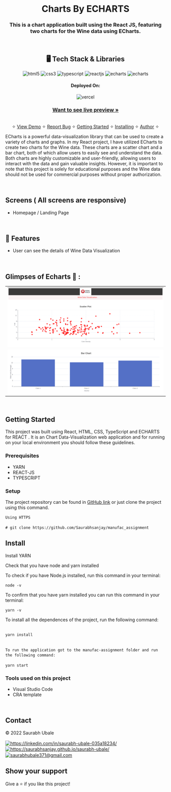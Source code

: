 <h1 align="center">Charts By ECHARTS</h1>

<h3 align="center">This is a chart application built using the React JS, featuring two charts for the Wine data using ECharts.</h3>

<br />

<h2 align="center">🖥️ Tech Stack & Libraries</h2>




<p align="center">

  <img src="https://img.shields.io/badge/HTML5-E34F26?style=for-the-badge&logo=html5&logoColor=white" alt="html5" />
  <img src="https://img.shields.io/badge/CSS3-1572B6?style=for-the-badge&logo=css3&logoColor=white" alt="css3" />
  <img src="https://img.shields.io/badge/TypeScript-323330?style=for-the-badge&logo=typescript&logoColor=blue" alt="typescript" />
   <img src="https://img.shields.io/badge/React-20232A?style=for-the-badge&logo=react&logoColor=61DAFB" alt="reactjs" />
   <img src="https://img.shields.io/badge/-ECHARTS-red?style=for-the-badge&logo=react&logoColor=61DAFB" alt="echarts" />
   <img src="https://img.shields.io/badge/-VERCEL-black?style=for-the-badge&logo=vercel&logoColor=61DAFB" alt="echarts" />
</p>





<h4 align="center">Deployed On:</h4>

<p align="center">
  <img src="https://img.shields.io/badge/-VERCEL-black?style=for-the-badge&logo=vercel&logoColor=white" alt="vercel" />
</p>



<h3 align="center"><a target="_blank" href="https://manufac-assignment-eight.vercel.app/"><strong>Want to see live preview »</strong></a></h3>

<p align="center">
  <br />&#10023;
  <a href="#">View Demo</a> &#10023;
  <a href="https://github.com/Saurabhsanjay/manufac_assignment/issues">Report Bug</a> &#10023;
  <a href="#Getting-Started">Getting Started</a> &#10023; 
  <a href="#Install">Installing</a> &#10023;
  <a href="#Contact">Author</a> &#10023;
</p>


ECharts is a powerful data-visualization library that can be used to create a variety of charts and graphs. In my React project, I have utilized ECharts to create two charts for the Wine data. These charts are a scatter chart and a bar chart, both of which allow users to easily see and understand the data.
Both charts are highly customizable and user-friendly, allowing users to interact with the data and gain valuable insights. However, it is important to note that this project is solely for educational purposes and the Wine data should not be used for commercial purposes without proper authorization.



<br />

## Screens ( All screens are responsive)
- Homepage / Landing Page



<br />


## 🚀 Features
- User can see the details of Wine Data Visualization


<br />

## Glimpses of Echarts 🙈 :
 <table>
   <tr>
    <td><img src="./public/image1.png" alt="home" /></td>
    
  </tr>
   <tr>
    <td><img src="./public/image2.png" alt="home" /></td>
    
  </tr>
</table>




<br />


## Getting Started

This project was built using  React, HTML, CSS, TypeScript and ECHARTS for REACT . It is an Chart Data-Visualization web application and for running on your local environment you should follow these guidelines.


### Prerequisites

- YARN
- REACT-JS
- TYPESCRIPT


### Setup


The project repository can be found in [GitHub link](https://github.com/Saurabhsanjay/manufac_assignment) or just clone the project using this command.


```
Using HTTPS

# git clone https://github.com/Saurabhsanjay/manufac_assignment
```


## Install

Install YARN

Check that you have node and yarn installed

To check if you have Node.js installed, run this command in your terminal:


```
node -v
```

To confirm that you have yarn installed you can run this command in your terminal:


```
yarn -v
```


To install all the dependences of the project, run the following command:


```

yarn install


To run the application got to the manufac-assignment folder and run the following command:

yarn start
```



### Tools used on this project

- Visual Studio Code
- CRA template


<br />



## Contact

© 2022 Saurabh Ubale
<p align="left">
    <a href="https://linkedin.com/in/saurabh-ubale-035a18234/">
        <img align="center" src="https://img.shields.io/badge/LinkedIn-0077B5?style=for-the-badge&logo=linkedin&logoColor=white" alt="https://linkedin.com/in/saurabh-ubale-035a18234/" />
    </a>
    <a href="https://saurabhsanjay.github.io/saurabh-ubale/">
        <img align="center" src="https://img.shields.io/badge/Portfolio-18A303?style=for-the-badge&logo=ionic&logoColor=white" alt="https://saurabhsanjay.github.io/saurabh-ubale/" />
    </a>
    <a href="mailto:saurabhubale371@gmail.com">
        <img align="center" src="https://img.shields.io/badge/Gmail-D14836?style=for-the-badge&logo=gmail&logoColor=white" alt="saurabhubale371@gmail.com" />
    </a>
    
</p>


## Show your support

Give a ⭐️ if you like this project!


